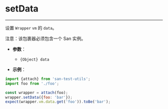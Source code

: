 # setData
---

设置 `Wrapper` `vm` 的 `data`。

注意：该包裹器必须包含一个 San 实例。

* **参数**：

    - `{Object} data`

* **示例**：

```js
import {attach} from 'san-test-utils';
import foo from './foo';

const wrapper = attach(foo);
wrapper.setData({foo: 'bar'});
expect(wrapper.vm.data.get('foo')).toBe('bar');
```
